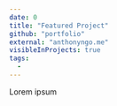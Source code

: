 ```yaml
---
date: 0
title: "Featured Project"
github: "portfolio"
external: "anthonyngo.me"
visibleInProjects: true
tags:
  - 
---
```


Lorem ipsum